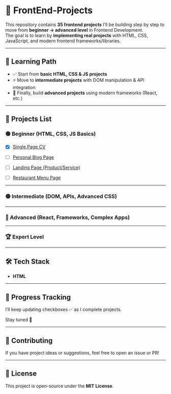# 🚀 FrontEnd-Projects

This repository contains **35 frontend projects** I’ll be building step by step to move from **beginner → advanced level** in Frontend Development.  
The goal is to learn by **implementing real projects** with HTML, CSS, JavaScript, and modern frontend frameworks/libraries.

---

## 📌 Learning Path

- ✅ Start from **basic HTML, CSS & JS projects**  
- ⚡ Move to **intermediate projects** with DOM manipulation & API integration  
- 🚀 Finally, build **advanced projects** using modern frameworks (React, etc.)  

---

## 📂 Projects List

### 🟢 Beginner (HTML, CSS, JS Basics)
- [x] [Single Page CV](https://github.com/a4abhishekkmr/Single-Page-CV)  
- [ ] [Personal Blog Page](https://github.com/a4abhishekkmr/Personal-Blog-Page)  
- [ ] [Landing Page (Product/Service)](https://github.com/a4abhishekkmr/Landing-Page)  
- [ ] [Restaurant Menu Page](https://github.com/a4abhishekkmr/Restaurant-Menu)  


---

### 🟡 Intermediate (DOM, APIs, Advanced CSS)

---

### 🔴 Advanced (React, Frameworks, Complex Apps)

---

### 🏆 Expert Level

---

## 🛠 Tech Stack
- **HTML**

---

## 📅 Progress Tracking
I’ll keep updating checkboxes ✅ as I complete projects.  

Stay tuned 🚀  

---

## 🤝 Contributing
If you have project ideas or suggestions, feel free to open an issue or PR!  

---

## 📜 License
This project is open-source under the **MIT License**.  
